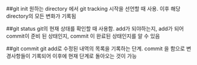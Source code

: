 ##git init
원하는 directory 에서 git tracking 시작을 선언할 때 사용. 이후 해당 directory의 모든 변화가 기록됨

##git status
git의 현재 상태를 확인할 때 사용함. add가 되야하는지, add가 되어 commit이 준비 된 상태인지, commit 이 완료된 상태인지를 알 수 있음

##git commit
git add로 수정된 내역의 목록을 기록하는 단계. commit 을 함으로 변경사항들이 기록되어 이후에 현재 단계로 돌아오는 것이 가능

